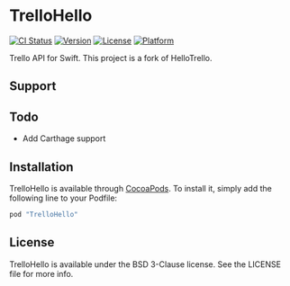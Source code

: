 # TrelloHello

[![CI Status](http://img.shields.io/travis/livio/HelloTrello.svg?style=flat)](https://travis-ci.org/d53dave/TrelloHello)
[![Version](https://img.shields.io/cocoapods/v/TrelloHello.svg?style=flat)](http://cocoapods.org/pods/TrelloHello)
[![License](https://img.shields.io/cocoapods/l/TrelloHello.svg?style=flat)](http://cocoapods.org/pods/TrelloHello)
[![Platform](https://img.shields.io/cocoapods/p/TrelloHello.svg?style=flat)](http://cocoapods.org/pods/TrelloHello)

Trello API for Swift. This project is a fork of HelloTrello.

## Support

## Todo

- Add Carthage support

## Installation

TrelloHello is available through [CocoaPods](http://cocoapods.org). To install
it, simply add the following line to your Podfile:

```ruby
pod "TrelloHello"
```

## License

TrelloHello is available under the BSD 3-Clause license. See the LICENSE file for more info.
